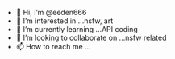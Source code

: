 - 👋 Hi, I’m @eeden666
- 👀 I’m interested in ...nsfw, art
- 🌱 I’m currently learning ...API coding
- 💞️ I’m looking to collaborate on ...nsfw related
- 📫 How to reach me ...

<!---
eeden666/eeden666 is a ✨ special ✨ repository because its `README.md` (this file) appears on your GitHub profile.
You can click the Preview link to take a look at your changes.
--->
